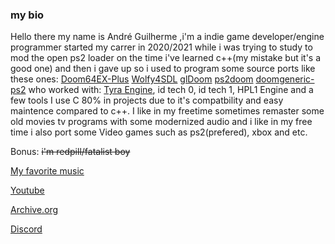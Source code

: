 ### my bio 
Hello there my name is André Guilherme 
,i'm a indie game developer/engine programmer started my carrer
in 2020/2021 while i was trying to study to mod the open ps2 loader 
on the time i've learned c++(my mistake but it's a good one) and then
i gave up so i used to program some source ports like these ones:
[Doom64EX-Plus](https://github.com/atsb/Doom64EX-Plus)
[Wolfy4SDL](https://github.com/Doom-modding-and-etc/Wolf4SDL)
[glDoom](https://github.com/atsb/glDoom)
[ps2doom](https://github.com/Doom-modding-and-etc/ps2doom)
[doomgeneric-ps2](https://github.com/Arawn-Davies/doomgeneric-ps2)
who worked with: [Tyra Engine](https://github.com/h4570/tyra), 
id tech 0, id tech 1, HPL1 Engine and a few tools
I use C 80% in projects due to it's compatbility 
and easy maintence compared to c++.
I like in my freetime sometimes remaster some old movies
tv programs with some modernized audio and i like
in my free time i also port some Video games such as
ps2(prefered), xbox and etc.

Bonus: ~~i'm redpill/fatalist boy~~

[My favorite music](https://youtu.be/bFvjR4bYj7Y)

[Youtube](https://youtube.com/@wolf3s567)

[Archive.org](https://archive.org/details/@andre_gamer)

[Discord](Wolf3s#6897)
